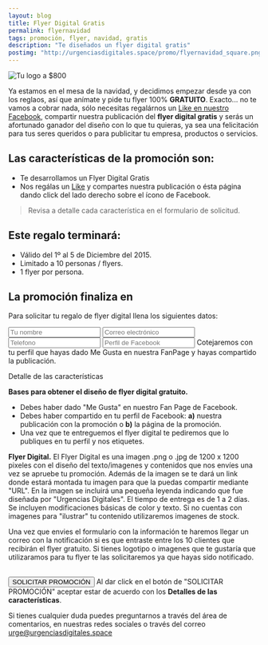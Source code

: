 ```yaml
---
layout: blog
title: Flyer Digital Gratis
permalink: flyernavidad
tags: promoción, flyer, navidad, gratis
description: "Te diseñados un flyer digital gratis"
postimg: "http://urgenciasdigitales.space/promo/flyernavidad_square.png"
---
```


![Tu logo a $800](http://urgenciasdigitales.space/promo/flyernavidad_square.png)


Ya estamos en el mesa de la navidad, y decidimos empezar desde ya con los reglaos, así que anímate y pide tu flyer 100% **GRATUITO**. Exacto... no te vamos a cobrar nada, sólo necesitas regalárnos un <a href="https://www.facebook.com/urgenciasdigitales" target="_blank">Like en nuestro Facebook</a>, compartir nuestra publicación del **flyer digital gratis** y serás un afortunado ganador del diseño con lo que tu quieras, ya sea una felicitación para tus seres queridos o para publicitar tu empresa, productos o servicios.




## Las características de la promoción son:

- Te desarrollamos un Flyer Digital Gratis
- Nos regálas un <a href="https://www.facebook.com/urgenciasdigitales" target="_blank">Like</a> y compartes nuestra publicación o ésta página dando click del lado derecho sobre el ícono de Facebook.

> Revisa a detalle cada característica en el formulario de solicitud.



## Este regalo terminará:
- Válido del 1º al 5 de Diciembre del 2015.
- Limitado a 10 personas / flyers.
- 1 flyer por persona.
 
## La promoción finaliza en

<div data-countdown="2015/12/05"></div>

Para solicitar tu regalo de flyer digital llena los siguientes datos:

<form action="https://dragonbarbudo.com/api/email.php" method="get" class="simple">

<div class="container"><div class="col6 col-t12 col-m12">

<input type="hidden" name="_to" value="urge@urgenciasdigitales.space">
<input type="hidden" name="_subject" value="Flyer Gratis">
<input type="text" name="Nombre" placeholder="Tu nombre" required>
<input type="email" name="_from" placeholder="Correo electrónico" required>
<input type="text" name="Tel" placeholder="Telefono">
<input type="text" name="Perfil" placeholder="Perfil de Facebook">
<label>Cotejaremos con tu perfil que hayas dado Me Gusta en nuestra FanPage y hayas compartido la publicación.</label>
</div><div class="col6 col-t12 col-m12">
<p>Detalle de las características</p>


<p class="small"><strong>Bases para obtener el diseño de flyer digital gratuito.</strong>
 <ul>
 <li>Debes haber dado "Me Gusta" en nuestro Fan Page de Facebook.</li>
 <li>Debes haber compartido en tu perfil de Facebook: <strong>a)</strong> nuestra publicación con la promoción o <strong>b)</strong> la página de la promoción.</li>
 <li>Una vez que te entreguemos el flyer digital te pediremos que lo publiques en tu perfil y nos etiquetes.</li></ul>
</p>
<p class="small"><strong>Flyer Digital.</strong>
  El Flyer Digital es una imagen .png o .jpg de 1200 x 1200 pixeles con el diseño del texto/imagenes y contenidos que nos envíes una vez se apruebe tu promoción. Además de la imagen se te dará un link donde estará montada tu imagen para que la puedas compartir mediante "URL". En la imagen se incluirá una pequeña leyenda indicando que fue diseñada por "Urgencias Digitales". El tiempo de entrega es de 1 a 2 días. Se incluyen modificaciones básicas de color y texto. Si no cuentas con imagenes para "ilustrar" tu contenido utilizaremos imagenes de stock.
</p>


</div></div>
<label>Una vez que envies el formulario con la información te haremos llegar un correo con la notificación si es que entraste entre los 10 clientes que recibirán el flyer gratuito. Si tienes logotipo o imagenes que te gustaría que utilizaramos para tu flyer te las solicitaremos ya que hayas sido notificado.</label>
<div class="container"><div class="col6 resultado">&nbsp;</div><div class="col6">

<button type="submit" class="btn">SOLICITAR PROMOCIÓN</button>
<label>Al dar click en el botón de "SOLICITAR PROMOCIÓN" aceptar estar de acuerdo con los <strong>Detalles de las características</strong>.</label>
</div></div>

</form>


Si tienes cualquier duda puedes preguntarnos a través del área de comentarios, en nuestras redes sociales o  través del correo <a href="mailto:urge@urgenciasdigitales.space">urge@urgenciasdigitales.space</a>
